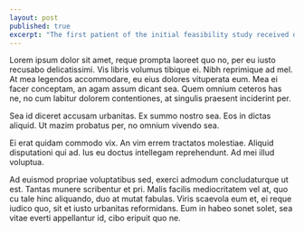```yaml
---
layout: post
published: true
excerpt: "The first patient of the initial feasibility study received decompressive hemicraniectomy on November 15th, 2010."
---
```


Lorem ipsum dolor sit amet, reque prompta laoreet quo no, per eu iusto recusabo delicatissimi. Vis libris volumus tibique ei. Nibh reprimique ad mel. At mea legendos accommodare, eu eius dolores vituperata eum. Mea ei facer conceptam, an agam assum dicant sea. Quem omnium ceteros has ne, no cum labitur dolorem contentiones, at singulis praesent inciderint per.

Sea id diceret accusam urbanitas. Ex summo nostro sea. Eos in dictas aliquid. Ut mazim probatus per, no omnium vivendo sea.

Ei erat quidam commodo vix. An vim errem tractatos molestiae. Aliquid disputationi qui ad. Ius eu doctus intellegam reprehendunt. Ad mei illud voluptua.

Ad euismod propriae voluptatibus sed, exerci admodum concludaturque ut est. Tantas munere scribentur et pri. Malis facilis mediocritatem vel at, quo cu tale hinc aliquando, duo at mutat fabulas. Viris scaevola eum et, ei reque iudico quo, sit et iusto urbanitas reformidans. Eum in habeo sonet solet, sea vitae everti appellantur id, cibo eripuit quo ne.
